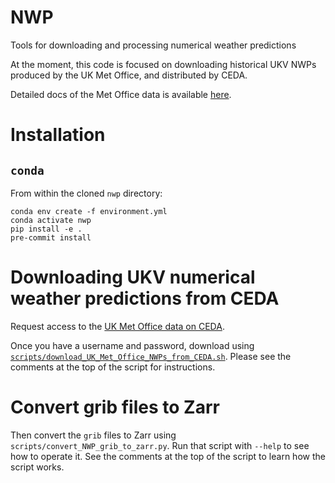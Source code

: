 # NWP
Tools for downloading and processing numerical weather predictions

At the moment, this code is focused on downloading historical UKV NWPs produced by the UK Met Office, and distributed by CEDA.

Detailed docs of the Met Office data is available [here](http://cedadocs.ceda.ac.uk/1334/1/uk_model_data_sheet_lores1.pdf).

# Installation

## `conda`

From within the cloned `nwp` directory:

```shell
conda env create -f environment.yml
conda activate nwp
pip install -e .
pre-commit install
```

# Downloading UKV numerical weather predictions from CEDA

Request access to the [UK Met Office data on CEDA](https://catalogue.ceda.ac.uk/uuid/f47bc62786394626b665e23b658d385f).

Once you have a username and password, download using
[`scripts/download_UK_Met_Office_NWPs_from_CEDA.sh`](https://github.com/openclimatefix/nwp/tree/main/scripts/download_UK_Met_Office_NWPs_from_CEDA.sh).
Please see the comments at the top of the script for instructions.

# Convert grib files to Zarr

Then convert the `grib` files to Zarr using `scripts/convert_NWP_grib_to_zarr.py`. Run that script
with `--help` to see how to operate it. See the comments at the top of the script to learn how
the script works.
